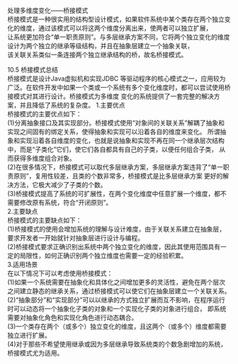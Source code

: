 处理多维度变化——桥接模式<br>
桥接模式是一种很实用的结构型设计模式，如果软件系统中某个类存在两个独立变化的维度，通过该模式可以将这两个维度分离出来，使两者可以独立扩展，
<br>让系统更加符合“单一职责原则”。与多层继承方案不同，它将两个独立变化的维度设计为两个独立的继承等级结构，并且在抽象层建立一个抽象关联，
<br>该关联关系类似一条连接两个独立继承结构的桥，故名桥接模式。

10.5 桥接模式总结
<br>桥接模式是设计Java虚拟机和实现JDBC
等驱动程序的核心模式之一，应用较为广泛。在软件开发中如果一个类或一个系统有多个变化维度时，都可以尝试使用桥接模式对其进行设计。桥接模式为多维度
变化的系统提供了一套完整的解决方案，并且降低了系统的复杂度。 1.主要优点
<br>桥接模式的主要优点如下：
<br>(1)分离抽象接口及其实现部分。桥接模式使用“对象间的关联关系”解耦了抽象和实现之间固有的绑定关系，使得抽象和实现可以沿着各自的维度来变化。
所谓抽象和实现沿着各自维度的变化，也就是说抽象和实现不再在同一个继承层次结构中，而是“子类化”它们，使它们各自都具有自己的子类，以便任何组合子类，
从而获得多维度组合对象。
<br>(2)在很多情况下，桥接模式可以取代多层继承方案，多层继承方案违背了“单一职责原则”，复用性较差，且类的个数非常多，桥接模式是比多层继承方案
更好的解决方法，它极大减少了子类的个数。
<br>(3)桥接模式提高了系统的可扩展性，在两个变化维度中任意扩展一个维度，都不需要修改原有系统，符合“开闭原则”。
<br>2.主要缺点
<br>桥接模式的主要缺点如下：
<br>(1)桥接模式的使用会增加系统的理解与设计难度，由于关联关系建立在抽象层，要求开发者一开始就针对抽象层进行设计与编程。
<br>(2)桥接模式要求正确识别出系统中两个独立变化的维度，因此其使用范围具有一定的局限性，如何正确识别两个独立维度也需要一定的经验积累。
<br>3.适用场景
<br>在以下情况下可以考虑使用桥接模式：
<br>(1)如果一个系统需要在抽象化和具体化之间增加更多的灵活性，避免在两个层次之间建立静态的继承关系，通过桥接模式可以使它们在抽象层建立一个关联关系。
<br>(2)“抽象部分”和“实现部分”可以以继承的方式独立扩展而互不影响，在程序运行时可以动态将一个抽象化子类的对象和一个实现化子类的对象进行组合，
即系统需要对抽象化角色和实现化角色进行动态耦合。
<br>(3)一个类存在两个（或多个）独立变化的维度，且这两个（或多个）维度都需要独立进行扩展。
<br>(4)对于那些不希望使用继承或因为多层继承导致系统类的个数急剧增加的系统，桥接模式尤为适用。
